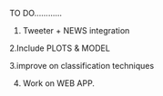 TO DO............

1. Tweeter + NEWS integration 

2.Include PLOTS & MODEL

3.improve on classification techniques

4. Work on WEB APP.
